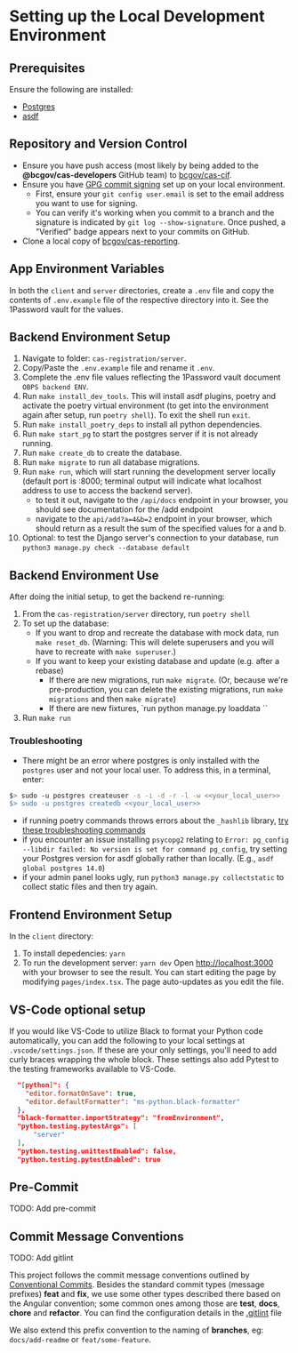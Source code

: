 # Setting up the Local Development Environment

## Prerequisites

Ensure the following are installed:

- [Postgres](https://www.postgresql.org/)
- [asdf](https://asdf-vm.com/)

## Repository and Version Control

- Ensure you have push access (most likely by being added to the **@bcgov/cas-developers** GitHub team) to [bcgov/cas-cif](https://github.com/bcgov/cas-cif).
- Ensure you have [GPG commit signing](https://docs.github.com/en/github/authenticating-to-github/signing-commits) set up on your local environment.
  - First, ensure your `git config user.email` is set to the email address you want to use for signing.
  - You can verify it's working when you commit to a branch and the signature is indicated by `git log --show-signature`. Once pushed, a "Verified" badge appears next to your commits on GitHub.
- Clone a local copy of [bcgov/cas-reporting](https://github.com/bcgov/cas-reporting).

## App Environment Variables

In both the `client` and `server` directories, create a `.env` file and copy the contents of `.env.example` file of the respective directory into it. See the 1Password vault for the values.

## Backend Environment Setup

1. Navigate to folder: `cas-registration/server`.
2. Copy/Paste the `.env.example` file and rename it `.env`.
3. Complete the .env file values reflecting the 1Password vault document `OBPS backend ENV`.
4. Run `make install_dev_tools`. This will install asdf plugins, poetry and activate the poetry virtual environment (to get into the environment again after setup, run `poetry shell`). To exit the shell run `exit`.
5. Run `make install_poetry_deps` to install all python dependencies.
6. Run `make start_pg` to start the postgres server if it is not already running.
7. Run `make create_db` to create the database.
8. Run `make migrate` to run all database migrations.
9. Run `make run`, which will start running the development server locally (default port is :8000; terminal output will indicate what localhost address to use to access the backend server).
   - to test it out, navigate to the `/api/docs` endpoint in your browser, you should see documentation for the /add endpoint
   - navigate to the `api/add?a=4&b=2` endpoint in your browser, which should return as a result the sum of the specified values for a and b.
10. Optional: to test the Django server's connection to your database, run `python3 manage.py check --database default`

## Backend Environment Use

After doing the initial setup, to get the backend re-running:

1. From the `cas-registration/server` directory, run `poetry shell`
2. To set up the database:
   - If you want to drop and recreate the database with mock data, run `make reset_db`. (Warning: This will delete superusers and you will have to recreate with `make superuser`.)
   - If you want to keep your existing database and update (e.g. after a rebase)
     - If there are new migrations, run `make migrate`. (Or, because we're pre-production, you can delete the existing migrations, run `make migrations` and then `make migrate`)
     - If there are new fixtures, `run python manage.py loaddata <path-to-fixture>``
3. Run `make run`

### Troubleshooting

- There might be an error where postgres is only installed with the `postgres` user and not your local user.
  To address this, in a terminal, enter:

```bash
$> sudo -u postgres createuser -s -i -d -r -l -w <<your_local_user>>
$> sudo -u postgres createdb <<your_local_user>>
```

- if running poetry commands throws errors about the `_hashlib` library, [try these troubleshooting commands](https://github.com/python-poetry/poetry/issues/7695#issuecomment-1572825140)
- if you encounter an issue installing `psycopg2` relating to `Error: pg_config --libdir failed: No version is set for command pg_config`, try setting your Postgres version for asdf globally rather than locally. (E.g., `asdf global postgres 14.0`)
- if your admin panel looks ugly, run `python3 manage.py collectstatic` to collect static files and then try again.

## Frontend Environment Setup

In the `client` directory:

1. To install depedencies: `yarn`
2. To run the development server: `yarn dev`
Open [http://localhost:3000](http://localhost:3000) with your browser to see the result.
You can start editing the page by modifying `pages/index.tsx`. The page auto-updates as you edit the file.

## VS-Code optional setup

If you would like VS-Code to utilize Black to format your Python code automatically, you can add the following to your local settings at `.vscode/settings.json`. If these are your only settings, you'll need to add curly braces wrapping the whole block. These settings also add Pytest to the testing frameworks available to VS-Code.

```json
  "[python]": {
    "editor.formatOnSave": true,
    "editor.defaultFormatter": "ms-python.black-formatter"
  },
  "black-formatter.importStrategy": "fromEnvironment",
  "python.testing.pytestArgs": [
      "server"
  ],
  "python.testing.unittestEnabled": false,
  "python.testing.pytestEnabled": true
```

## Pre-Commit

TODO: Add pre-commit

## Commit Message Conventions

TODO: Add gitlint

This project follows the commit message conventions outlined by [Conventional Commits](https://www.conventionalcommits.org/). Besides the standard commit types (message prefixes) **feat** and **fix**, we use some other types described there based on the Angular convention; some common ones among those are **test**, **docs**, **chore** and **refactor**. You can find the configuration details in the [.gitlint](../.gitlint) file

We also extend this prefix convention to the naming of **branches**, eg: `docs/add-readme` or `feat/some-feature`.
